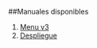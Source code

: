 ##Manuales disponibles

1. [Menu v3](https://githfbhd/docs/manuals/menu/README.md)
2. [Despliegue](https://dhjfbhj/contribution/deploy)
